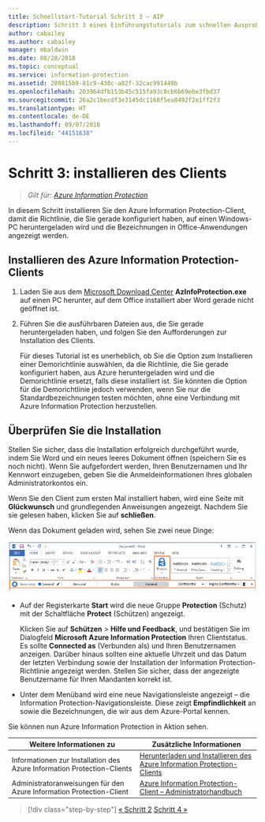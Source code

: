 ```yaml
---
title: Schnellstart-Tutorial Schritt 3 – AIP
description: Schritt 3 eines Einführungstutorials zum schnellen Ausprobieren von Azure Information Protection – Installieren des Clients
author: cabailey
ms.author: cabailey
manager: mbaldwin
ms.date: 08/28/2018
ms.topic: conceptual
ms.service: information-protection
ms.assetid: 209815b9-81c9-430c-a82f-32cac991449b
ms.openlocfilehash: 203964dfb153b45c515fa93c8cb6b69ebe3fbd37
ms.sourcegitcommit: 26a2c1becdf3e3145dc1168f5ea8492f2e1ff2f3
ms.translationtype: HT
ms.contentlocale: de-DE
ms.lasthandoff: 09/07/2018
ms.locfileid: "44151638"
---
```

# <a name="step-3-install-the-client"></a>Schritt 3: installieren des Clients

>*Gilt für: [Azure Information Protection](https://azure.microsoft.com/pricing/details/information-protection)*

In diesem Schritt installieren Sie den Azure Information Protection-Client, damit die Richtlinie, die Sie gerade konfiguriert haben, auf einen Windows-PC heruntergeladen wird und die Bezeichnungen in Office-Anwendungen angezeigt werden.


## <a name="install-the-azure-information-protection-client"></a>Installieren des Azure Information Protection-Clients

1. Laden Sie aus dem [Microsoft Download Center](https://www.microsoft.com/en-us/download/details.aspx?id=53018) **AzInfoProtection.exe** auf einen PC herunter, auf dem Office installiert aber Word gerade nicht geöffnet ist.
    
2. Führen Sie die ausführbaren Dateien aus, die Sie gerade heruntergeladen haben, und folgen Sie den Aufforderungen zur Installation des Clients.
    
    Für dieses Tutorial ist es unerheblich, ob Sie die Option zum Installieren einer Demorichtlinie auswählen, da die Richtlinie, die Sie gerade konfiguriert haben, aus Azure heruntergeladen wird und die Demorichtlinie ersetzt, falls diese installiert ist. Sie könnten die Option für die Demorichtlinie jedoch verwenden, wenn Sie nur die Standardbezeichnungen testen möchten, ohne eine Verbindung mit Azure Information Protection herzustellen. 

## <a name="verify-the-installation"></a>Überprüfen Sie die Installation

Stellen Sie sicher, dass die Installation erfolgreich durchgeführt wurde, indem Sie Word und ein neues leeres Dokument öffnen (speichern Sie es noch nicht). Wenn Sie aufgefordert werden, Ihren Benutzernamen und Ihr Kennwort einzugeben, geben Sie die Anmeldeinformationen Ihres globalen Administratorkontos ein. 

Wenn Sie den Client zum ersten Mal installiert haben, wird eine Seite mit **Glückwunsch** und grundlegenden Anweisungen angezeigt. Nachdem Sie sie gelesen haben, klicken Sie auf **schließen**.

Wenn das Dokument geladen wird, sehen Sie zwei neue Dinge:

![Schnellstart-Tutorial für Azure Information Protection Schritt 3 – Client installiert](./media/word2016-calloutsv2.png)

- Auf der Registerkarte **Start** wird die neue Gruppe **Protection** (Schutz) mit der Schaltfläche **Protect** (Schützen) angezeigt.
    
    Klicken Sie auf **Schützen** > **Hilfe und Feedback**, und bestätigen Sie im Dialogfeld **Microsoft Azure Information Protection** Ihren Clientstatus. Es sollte **Connected as** (Verbunden als) und Ihren Benutzernamen anzeigen. Darüber hinaus sollten eine aktuelle Uhrzeit und das Datum der letzten Verbindung sowie der Installation der Information Protection-Richtlinie angezeigt werden. Stellen Sie sicher, dass der angezeigte Benutzername für Ihren Mandanten korrekt ist.

- Unter dem Menüband wird eine neue Navigationsleiste angezeigt – die Information Protection-Navigationsleiste. Diese zeigt **Empfindlichkeit** an sowie die Bezeichnungen, die wir aus dem Azure-Portal kennen. 

Sie können nun Azure Information Protection in Aktion sehen.

|Weitere Informationen zu|Zusätzliche Informationen|
|--------------------------------|--------------------------|
|Informationen zur Installation des Azure Information Protection-Clients|[Herunterladen und Installieren des Azure Information Protection-Clients](./rms-client/install-client-app.md)|
|Administratoranweisungen für den Azure Information Protection-Client|[Azure Information Protection-Client – Administratorhandbuch](./rms-client/client-admin-guide.md)|


>[!div class="step-by-step"]
[&#171; Schritt 2](infoprotect-tutorial-step2.md)
[Schritt 4 &#187;](infoprotect-tutorial-step4.md)
